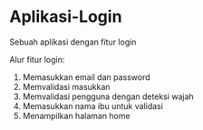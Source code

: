 # Aplikasi-Login
Sebuah aplikasi dengan fitur login

Alur fitur login:
1. Memasukkan email dan password
2. Memvalidasi masukkan
3. Memvalidasi pengguna dengan deteksi wajah
4. Memasukkan nama ibu untuk validasi
5. Menampilkan halaman home

